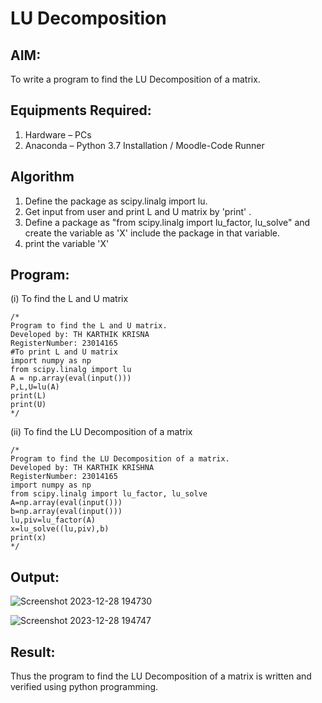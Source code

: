 # LU Decomposition 

## AIM:
To write a program to find the LU Decomposition of a matrix.

## Equipments Required:
1. Hardware – PCs
2. Anaconda – Python 3.7 Installation / Moodle-Code Runner

## Algorithm
1. Define the package as scipy.linalg import lu.
2. Get input from user and print L and U matrix by 'print' .
3. Define a package as "from scipy.linalg import lu_factor, lu_solve" and create the variable as 'X' include the package in that variable.
4. print the variable 'X' 

## Program:
(i) To find the L and U matrix
```
/*
Program to find the L and U matrix.
Developed by: TH KARTHIK KRISNA
RegisterNumber: 23014165
#To print L and U matrix
import numpy as np
from scipy.linalg import lu
A = np.array(eval(input()))
P,L,U=lu(A)
print(L)
print(U)
*/
```
(ii) To find the LU Decomposition of a matrix
```
/*
Program to find the LU Decomposition of a matrix.
Developed by: TH KARTHIK KRISHNA
RegisterNumber: 23014165
import numpy as np
from scipy.linalg import lu_factor, lu_solve
A=np.array(eval(input()))
b=np.array(eval(input()))
lu,piv=lu_factor(A)
x=lu_solve((lu,piv),b)
print(x)
*/
```

## Output:
![Screenshot 2023-12-28 194730](https://github.com/karthikkrishna16/LU-Decomposition/assets/148514663/5eb38b47-b83c-40cd-b12f-6d3682974e11)


![Screenshot 2023-12-28 194747](https://github.com/karthikkrishna16/LU-Decomposition/assets/148514663/39dfeb49-364b-4b34-8898-df2a47551cd0)



## Result:
Thus the program to find the LU Decomposition of a matrix is written and verified using python programming.

